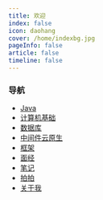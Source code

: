 ```yaml
---
title: 欢迎
index: false
icon: daohang
cover: /home/indexbg.jpg
pageInfo: false
article: false
timeline: false
---
```

### 导航
- <HopeIcon icon="java"/> [Java](/java/)
- <HopeIcon icon="computer"/> [计算机基础](/computer/)
- <HopeIcon icon="database"/> [数据库](/database/)
- <HopeIcon icon="middleware"/> [中间件云原生](/middleware/)
- <HopeIcon icon="framework"/> [框架](/framework/)
- <HopeIcon icon="interview"/> [面经](/interview/)
- <HopeIcon icon="note"/> [笔记](/note/)
- <HopeIcon icon="photo"/> [拍拍](/photo/)
- <HopeIcon icon="aboutme"/> [关于我](/intro.md/)
